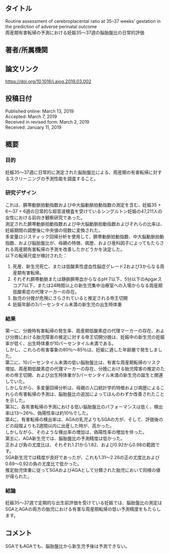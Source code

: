 ## タイトル
Routine assessment of cerebroplacental ratio at 35–37 weeks’ gestation in the prediction of adverse perinatal outcome  
周産期有害転帰の予測における妊娠35〜37週の脳胎盤比の日常的評価

## 著者/所属機関

## 論文リンク
https://doi.org/10.1016/j.ajog.2019.03.002

## 投稿日付
Published online: March 13, 2019  
Accepted: March 7, 2019  
Received in revised form: March 2, 2019  
Received: January 11, 2019

## 概要
### 目的
妊娠35〜37週に日常的に測定された脳胎盤比による、周産期の有害転帰に対するスクリーニングの予測性能を調査すること。

### 研究デザイン
これは、臍帯動脈拍動指数および中大脳動脈拍動指数の測定を含む、妊娠35 + 6〜37 + 6週の日常的な超音波検査を受けているシングルトン妊娠の47,211人の女性における前向き観察研究であった。  
測定された臍帯動脈拍動指数および中大脳動脈拍動指数およびそれらの比率は、妊娠期間の調整後に中央値の倍数に変換された。  
多変量ロジスティック回帰分析を使用して、臍帯動脈拍動指数、中大脳動脈拍動指数、および脳胎盤比が、母親の特徴、病歴、および産科因子によってもたらされる周産期有害転帰の予測を改善したかどうかを決定した。  
以下の転帰尺度が検討された：
1. 死産、新生児死亡、または低酸素性虚血性脳症グレード2および3からなる周産期有害転帰。
2. それぞれ臍帯動脈または静脈臍帯血からなるpH 7以下、5分以下のApgarスコア7以下、または24時間以上の新生児集中治療室への入場からなる周産期低酸素症の代理マーカーの存在。
3. 胎児の分娩が危険にさらされていると推定される帝王切開
4. 妊娠年齢の3パーセンタイル未満の新生児の出生時体重

### 結果
第一に、分娩時有害転帰の発生率、周産期低酸素症の代理マーカーの存在、および分娩における胎児障害の推定に対する帝王切開分娩は、妊娠中の新生児の妊娠率が低く、出生時体重が10パーセンタイル未満である。  
しかし、これらの有害事象の80％〜85％は、妊娠に適した年齢層で発生しました。  
第二に、10パーセンタイル未満の低い脳胎盤比は、有害な周産期転帰のリスク増加、周産期低酸素症の代理マーカーの存在、分娩における胎児障害の推定のための帝王切開、および出生時体重が3パーセンタイル未満の新生児の誕生と関連していた。  
しかしながら、多変量回帰分析は、母親の人口統計学的特徴および病歴によるこれらの有害転帰の予測は、脳胎盤比の追加によってほんのわずか改善されたことを示した。  
第3に、各有害転帰の予測における低い脳胎盤比のパフォーマンスは低く、検出率は13〜26％、偽陽性率は約10％でした。  
第4に、有害転帰の検出率は、AGAの乳児よりもSGAの方が、そして、評価後のどの段階よりも2週間以内に出産した時が、高かった。  
しかしながら、そのような検出率の増加は、偽陽性率の増加を伴った。  
第五に、AGA新生児では、脳胎盤比の予測精度は低かった。  
正および負の尤度比は、それぞれ1.21から1.82、および0.92から0.98の範囲です。  
SGA新生児では精度が良好であったが、これも1.31〜2.26の正の尤度比および0.69〜0.92の負の尤度比で低かった。  
推定胎児体重に従ってSGAおよびAGAとして分類された胎児において同様の値が得られた。

### 結論
妊娠35〜37週で定期的な出生前評価を受けている妊娠では、脳胎盤比の測定はSGAとAGAの両方の胎児における有害な周産期転帰の低い予測精度をもたらします。

## コメント
SGAでもAGAでも、脳胎盤比から新生児予後は予測できない。
